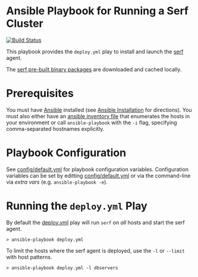 Ansible Playbook for Running a Serf Cluster
===========================================

[![Build Status](https://travis-ci.org/jdutton/ansible-serf.png)](https://travis-ci.org/jdutton/ansible-serf)

This playbook provides the `deploy.yml` play to install and launch the [serf](http://www.serfdom.io)
agent.

The [serf pre-built binary packages](http://www.serfdom.io/downloads.html) are downloaded and
cached locally.

# Prerequisites

You must have [Ansible](http://www.ansibleworks.com) installed (see
[Ansible Installation](http://www.ansibleworks.com/docs/intro_installation.html)
for directions).  You must also either have an
[ansible inventory file](http://www.ansibleworks.com/docs/intro_inventory.html)
that enumerates the hosts in your environment or call `ansible-playbook` with the
`-i` flag, specifying comma-separated hostnames explicitly.

# Playbook Configuration

See [config/default.yml](config/default.yml) for playbook configuration variables.
Configuration variables can be set by editting [config/default.yml](config/default.yml)
or via the command-line via *extra vars* (e.g. `ansible-playbook -e`).

# Running the `deploy.yml` Play

By default the [deploy.yml](deploy.yml) play will run `serf` on *all* hosts
and start the serf agent.

```
> ansible-playbook deploy.yml
```

To limit the hosts where the serf agent is deployed, use the `-l` or `--limit` with host patterns.

```
> ansible-playbook deploy.yml -l dbservers
```
